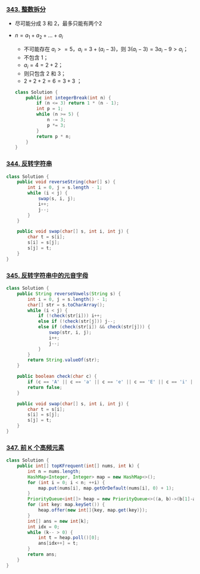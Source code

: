 ### [343. 整数拆分](https://leetcode-cn.com/problems/integer-break/)

* 尽可能分成 3 和 2，最多只能有两个2

* $n=a_1+a_2+...+a_i$

  * 不可能存在 $a_i>=5$，$a_i=3+(a_i-3)$，则 $3(a_i-3)=3a_i-9>a_i$；
  * 不包含 1；
  * $a_i=4=2+2$；
  * 则只包含 2 和 3；
  * $2+2+2=6=3+3$ ；

  ```java
  class Solution {
      public int integerBreak(int n) {
          if (n <= 3) return 1 * (n - 1);
          int p = 1;
          while (n >= 5) {
              n -= 3;
              p *= 3;
          }
          return p * n;
      }
  }
  ```

### [344. 反转字符串](https://leetcode-cn.com/problems/reverse-string/)

```java
class Solution {
    public void reverseString(char[] s) {
        int i = 0, j = s.length - 1;
        while (i < j) {
            swap(s, i, j);
            i++;
            j--;
        }
    }

    public void swap(char[] s, int i, int j) {
        char t = s[i];
        s[i] = s[j];
        s[j] = t;
    }
}
```

### [345. 反转字符串中的元音字母](https://leetcode-cn.com/problems/reverse-vowels-of-a-string/)

```java
class Solution {
    public String reverseVowels(String s) {
        int i = 0, j = s.length() - 1;
        char[] str = s.toCharArray();
        while (i < j) {
            if (!check(str[i])) i++;
            else if (!check(str[j])) j--;
            else if (check(str[i]) && check(str[j])) {
                swap(str, i, j);
                i++;
                j--;
            }
        }
        return String.valueOf(str);
    }

    public boolean check(char c) {
        if (c == 'A' || c == 'a' || c == 'e' || c == 'E' || c == 'i' || c == 'I' || c == 'o' ||  c == 'O' || c == 'u' || c == 'U') return true;
        return false;
    }

    public void swap(char[] s, int i, int j) {
        char t = s[i];
        s[i] = s[j];
        s[j] = t;
    }
}
```

### [347. 前 K 个高频元素](https://leetcode-cn.com/problems/top-k-frequent-elements/)

```java
class Solution {
    public int[] topKFrequent(int[] nums, int k) {
        int n = nums.length;
        HashMap<Integer, Integer> map = new HashMap<>();
        for (int i = 0; i < n; ++i) {
            map.put(nums[i], map.getOrDefault(nums[i], 0) + 1);
        }
        PriorityQueue<int[]> heap = new PriorityQueue<>((a, b)->(b[1]-a[1]));
        for (int key: map.keySet()) {
            heap.offer(new int[]{key, map.get(key)});
        }
        int[] ans = new int[k];
        int idx = 0;
        while (k-- > 0) {
            int t = heap.poll()[0];
            ans[idx++] = t;
        }
        return ans;
    }
}
```



